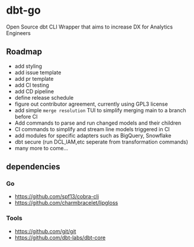 # dbt-go
Open Source dbt CLI Wrapper that aims to increase DX for Analytics Engineers

## Roadmap

- add styling
- add issue template
- add pr template
- add CI testing
- add CD pipeline
- define release schedule
- figure out contributor agreement, currently using GPL3 license
- add simple `merge resolution` TUI to simplify merging main to a branch before CI
- Add commands to parse and run changed models and their children
- CI commands to simplify and stream line models triggered in CI
- add modules for specific adapters such as BigQuery, Snowflake
- dbt secure (run DCL,IAM,etc seperate from transformation commands)
- many more to come...


## dependencies

### Go
 - https://github.com/spf13/cobra-cli
 - https://github.com/charmbracelet/lipgloss

### Tools
 - https://github.com/git/git
 - https://github.com/dbt-labs/dbt-core
